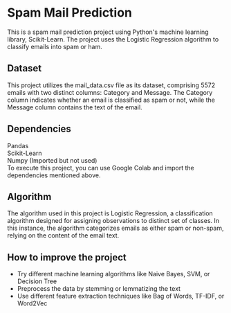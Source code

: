 # Spam Mail Prediction

This is a spam mail prediction project using Python's machine learning library, Scikit-Learn. The project uses the Logistic Regression algorithm to classify emails into spam or ham.

## Dataset
This project utilizes the mail_data.csv file as its dataset, comprising 5572 emails with two distinct columns: Category and Message. The Category column indicates whether an email is classified as spam or not, while the Message column contains the text of the email.

## Dependencies
Pandas          
Scikit-Learn      
Numpy (Imported but not used)      
To execute this project, you can use Google Colab and import the dependencies mentioned above.

## Algorithm
The algorithm used in this project is Logistic Regression, a classification algorithm designed for assigning observations to distinct set of classes. In this instance, the algorithm categorizes emails as either spam or non-spam, relying on the content of the email text.

## How to improve the project
* Try different machine learning algorithms like Naive Bayes, SVM, or Decision Tree
* Preprocess the data by stemming or lemmatizing the text
* Use different feature extraction techniques like Bag of Words, TF-IDF, or Word2Vec
